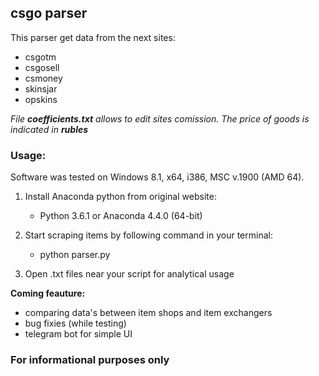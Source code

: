 ## **csgo parser**

This parser get data from the next sites:

- csgotm
- csgosell
- csmoney
- skinsjar
- opskins

_File **coefficients.txt** allows to edit sites comission.
The price of goods is indicated in **rubles**_

### **Usage:**

Software was tested on Windows 8.1, x64, i386, MSC v.1900 (AMD 64).

1. Install Anaconda python from original website:
	-	Python 3.6.1 or Anaconda 4.4.0 (64-bit)
    
2. Start scraping items by following command in your terminal:
	-	python parser.py
    
3. Open .txt files near your script for analytical usage

**Coming feauture:**

- comparing data's between item shops and item exchangers
- bug fixies (while testing)
- telegram bot for simple UI

### **For informational purposes only**
